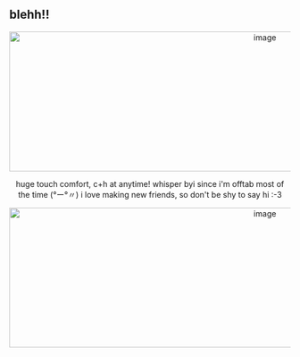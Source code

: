 ## blehh!!
 </p>
<p align="center">
<img width="900" height="250" alt="image" src="https://github.com/user-attachments/assets/9a67263a-c833-46e9-b423-5cd3d8832a46" />
 </p>
<p align="center">
huge touch comfort, c+h at anytime! whisper byi since i'm offtab most of the time (°ー°〃) i love making new friends, so don't be shy to say hi :-3
</p>
<p align="center">
<img width="900" height="250" alt="image" src="https://media.discordapp.net/attachments/1400116994111701196/1401586682624475166/Untitled4_20250803182452.png?ex=6890d0d1&is=688f7f51&hm=c018d97829624c9c4b19d0f8722beae52584efc9b6188c27c65288c688ade5b6&=&format=webp&quality=lossless&width=1350&height=600" />






 












